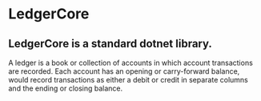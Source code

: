 # LedgerCore
## LedgerCore is a standard dotnet library. 

A ledger is a book or collection of accounts in which account transactions are recorded. Each account has an opening or carry-forward balance, would record transactions as either a debit or credit in separate columns and the ending or closing balance.
